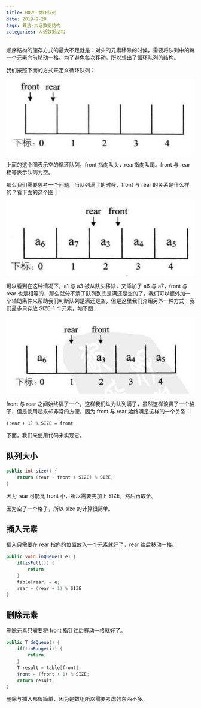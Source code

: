 ```yaml
---
title: 0029-循环队列
date: 2019-9-20
tags: 算法-大话数据结构
categories: 大话数据结构
---
```


顺序结构的储存方式的最大不足就是：对头的元素移除的时候，需要将队列中的每一个元素向前移动一格。为了避免每次移动，所以想出了循环队列的结构。

我们按照下面的方式来定义循环队列：

![](https://github.com/aprz512/pic4aprz512/blob/master/Blog/%E7%AE%97%E6%B3%95/%E5%A4%A7%E8%AF%9D%E6%95%B0%E6%8D%AE%E7%BB%93%E6%9E%84/4-12-4.png?raw=true)

上面的这个图表示空的循环队列，front 指向队头，rear指向队尾。front 与 rear 相等表示队列为空。

那么我们需要思考一个问题。当队列满了的时候，front 与 rear 的关系是什么样的？看下面的这个图：

![](https://github.com/aprz512/pic4aprz512/blob/master/Blog/%E7%AE%97%E6%B3%95/%E5%A4%A7%E8%AF%9D%E6%95%B0%E6%8D%AE%E7%BB%93%E6%9E%84/4-12-7.png?raw=true)

可以看到在这种情况下，a1 与 a3 被从队头移除，又添加了 a6 与 a7，front 与 rear 也是相等的，那么就分不清了队列到底是满还是空的了。我们可以额外加一个辅助条件来帮助我们判断队列是满还是空，但是这里我们介绍另外一种方式：我们最多只存放 SIZE-1 个元素，如下图：

![](https://github.com/aprz512/pic4aprz512/blob/master/Blog/%E7%AE%97%E6%B3%95/%E5%A4%A7%E8%AF%9D%E6%95%B0%E6%8D%AE%E7%BB%93%E6%9E%84/4-12-8.png?raw=true)

front 与 rear 之间始终隔了一个，这样我们认为队列满了，虽然这样浪费了一个格子，但是使用起来却非常的方便，因为 front 与 rear 始终满足这样的一个关系：

```
(rear + 1) % SIZE = front
```

下面，我们来使用代码来实现它。

## 队列大小

```java
public int size() {
    return (rear - front + SIZE) % SIZE;
}
```

因为 rear 可能比 front 小，所以需要先加上 SIZE，然后再取余。

因为空了一个格子，所以 size 的计算很简单。

## 插入元素

插入只需要在 rear 指向的位置放入一个元素就好了，rear 往后移动一格。

```java
public void inQueue(T e) {
    if(isFull()) {
        return;
    }
    table[rear] = e;
    rear = (rear + 1) % SIZE
}
```



## 删除元素

删除元素只需要将 front 指针往后移动一格就好了。

```java
public T deQueue() {
    if(!inRange(i)) {
        return;
    }
    T result = table[front];
    front = (front + 1) % SIZE;
    return result;
}
```



删除与插入都很简单，因为是数组所以需要考虑的东西不多。

